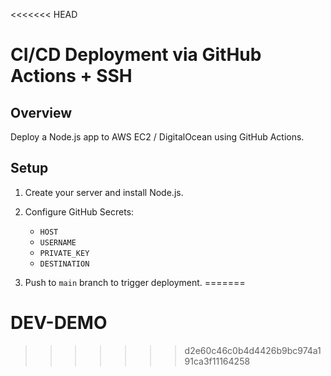<<<<<<< HEAD
# CI/CD Deployment via GitHub Actions + SSH

## Overview
Deploy a Node.js app to AWS EC2 / DigitalOcean using GitHub Actions.

## Setup
1. Create your server and install Node.js.
2. Configure GitHub Secrets:
   - `HOST`
   - `USERNAME`
   - `PRIVATE_KEY`
   - `DESTINATION`

3. Push to `main` branch to trigger deployment.
=======
# DEV-DEMO
>>>>>>> d2e60c46c0b4d4426b9bc974a191ca3f11164258
